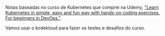Notas baseadas no curso de Kubernetes que comprei na Udemy, ["Learn Kubernetes in simple, easy and fun way with hands-on coding exercises. For beginners in DevOps."](https://www.udemy.com/course/learn-kubernetes/).

Vamos usar o kodekloud para fazer os testes e desafios do curso. 